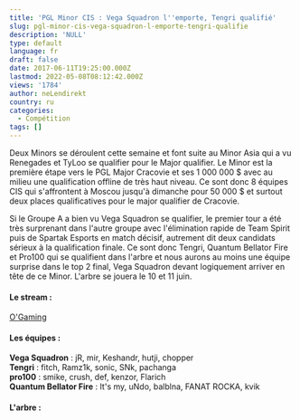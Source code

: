 ```yaml
---
title: 'PGL Minor CIS : Vega Squadron l''emporte, Tengri qualifié'
slug: pgl-minor-cis-vega-squadron-l-emporte-tengri-qualifie
description: 'NULL'
type: default
language: fr
draft: false
date: 2017-06-11T19:25:00.000Z
lastmod: 2022-05-08T08:12:42.000Z
views: '1784'
author: neLendirekt
country: ru
categories:
  - Compétition
tags: []
---
```

Deux Minors se déroulent cette semaine et font suite au Minor Asia qui a vu Renegades et TyLoo se qualifier pour le Major qualifier. Le Minor est la première étape vers le PGL Major Cracovie et ses 1 000 000 $ avec au milieu une qualification offline de très haut niveau. Ce sont donc 8 équipes CIS qui s'affrontent à Moscou jusqu'à dimanche pour 50 000 $ et surtout deux places qualificatives pour le major qualifier de Cracovie.

Si le Groupe A a bien vu Vega Squadron se qualifier, le premier tour a été très surprenant dans l'autre groupe avec l'élimination rapide de Team Spirit puis de Spartak Esports en match décisif, autrement dit deux candidats sérieux à la qualification finale. Ce sont donc Tengri, Quantum Bellator Fire et Pro100 qui se qualifient dans l'arbre et nous aurons au moins une équipe surprise dans le top 2 final, Vega Squadron devant logiquement arriver en tête de ce Minor. L'arbre se jouera le 10 et 11 juin.

#### **Le stream :** 

[O'Gaming](https://www.twitch.tv/ogamingcs)

#### **Les équipes :** 

**Vega Squadron** : jR, mir, Keshandr, hutji, chopper  
**Tengri** : fitch, Ramz1k, sonic, SNk, pachanga  
**pro100** : smike, crush, def, kenzor, Flarich  
**Quantum Bellator Fire** : It's my, uNdo, balblna, FANAT ROCKA, kvik 

#### **L'arbre :**
